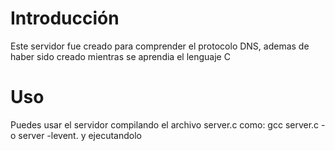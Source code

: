 # Introducción
Este servidor fue creado para comprender el protocolo DNS, ademas de haber sido creado mientras se aprendia el lenguaje C

# Uso
Puedes usar el servidor compilando el archivo server.c como: gcc server.c -o server -levent. y ejecutandolo
